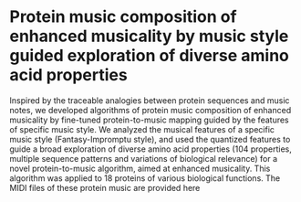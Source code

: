 # Protein music composition of enhanced musicality by music style guided exploration of diverse amino acid properties


Inspired by the traceable analogies between protein sequences and music notes, we developed algorithms of protein music composition of  enhanced musicality by fine-tuned protein-to-music mapping guided by the features of specific music style. We analyzed the musical features of a specific music style (Fantasy-Impromptu style), and used the quantized features to guide a broad exploration of diverse amino acid properties (104 properties, multiple sequence patterns and variations of biological relevance) for a novel protein-to-music algorithm, aimed at enhanced musicality. This algorithm was applied to 18 proteins of various biological functions. The MIDI files of these protein music are provided here
